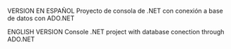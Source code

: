 VERSION EN ESPAÑOL
Proyecto de consola de .NET con conexión a base de datos con ADO.NET 


ENGLISH VERSION
Console .NET project with database conection through ADO.NET